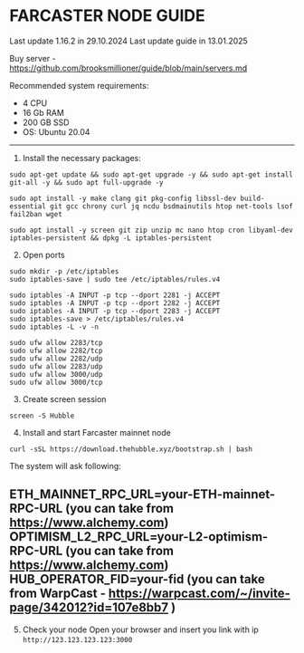 # FARCASTER NODE GUIDE

Last update 1.16.2 in 29.10.2024
Last update guide in 13.01.2025

Buy server - https://github.com/brooksmillioner/guide/blob/main/servers.md

Recommended system requirements: 
- 4 CPU
- 16 Gb RAM
- 200 GB SSD
- OS: Ubuntu 20.04

---
1. Install the necessary packages:
```
sudo apt-get update && sudo apt-get upgrade -y && sudo apt-get install git-all -y && sudo apt full-upgrade -y

sudo apt install -y make clang git pkg-config libssl-dev build-essential git gcc chrony curl jq ncdu bsdmainutils htop net-tools lsof fail2ban wget

sudo apt install -y screen git zip unzip mc nano htop cron libyaml-dev iptables-persistent && dpkg -L iptables-persistent
```
2. Open ports
```
sudo mkdir -p /etc/iptables
sudo iptables-save | sudo tee /etc/iptables/rules.v4

sudo iptables -A INPUT -p tcp --dport 2281 -j ACCEPT
sudo iptables -A INPUT -p tcp --dport 2282 -j ACCEPT
sudo iptables -A INPUT -p tcp --dport 2283 -j ACCEPT
sudo iptables-save > /etc/iptables/rules.v4
sudo iptables -L -v -n

sudo ufw allow 2283/tcp
sudo ufw allow 2282/tcp
sudo ufw allow 2282/udp
sudo ufw allow 2283/udp
sudo ufw allow 3000/udp
sudo ufw allow 3000/tcp
```
3. Create screen session
```
screen -S Hubble
```
4. Install and start Farcaster mainnet node
```
curl -sSL https://download.thehubble.xyz/bootstrap.sh | bash
```
The system will ask following:

ETH_MAINNET_RPC_URL=your-ETH-mainnet-RPC-URL (you can take from https://www.alchemy.com) 
OPTIMISM_L2_RPC_URL=your-L2-optimism-RPC-URL (you can take from https://www.alchemy.com) 
HUB_OPERATOR_FID=your-fid (you can take from WarpCast - https://warpcast.com/~/invite-page/342012?id=107e8bb7 ) 
---
5. Check your node
Open your browser and insert you link with ip ``` http://123.123.123.123:3000 ```










